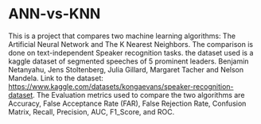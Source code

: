 # ANN-vs-KNN
This is a project that compares two machine learning algorithms: The Artificial Neural Network and The K Nearest Neighbors. The comparison is done on text-independent Speaker recognition tasks. the dataset used is a kaggle dataset of segmented speeches of 5 prominent leaders. Benjamin Netanyahu, Jens Stoltenberg, Julia Gillard, Margaret Tacher and Nelson Mandela. Link to the dataset: https://www.kaggle.com/datasets/kongaevans/speaker-recognition-dataset. The Evaluation metrics used to compare the two algorithms are Accuracy, False Acceptance Rate (FAR), False Rejection Rate, Confusion Matrix, Recall, Precision, AUC, F1_Score, and ROC.  
